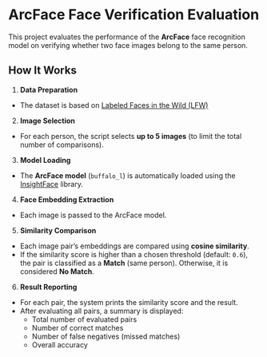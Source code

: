 # ArcFace Face Verification Evaluation
This project evaluates the performance of the **ArcFace** face recognition model on verifying whether two face images belong to the same person.

## How It Works 
1. **Data Preparation**
  - The dataset is based on [Labeled Faces in the Wild (LFW)](https://www.kaggle.com/datasets/jessicali9530/lfw-dataset)
2. **Image Selection**
  - For each person, the script selects **up to 5 images** (to limit the total number of comparisons).
3. **Model Loading**
  - The **ArcFace model** (`buffalo_l`) is automatically loaded using the [InsightFace](https://github.com/deepinsight/insightface) library.
4. **Face Embedding Extraction**
  - Each image is passed to the ArcFace model.
5. **Similarity Comparison**
  - Each image pair’s embeddings are compared using **cosine similarity**.
  - If the similarity score is higher than a chosen threshold (default: `0.6`), the pair is classified as a **Match** (same person). Otherwise, it is considered **No Match**.
6. **Result Reporting**
  - For each pair, the system prints the similarity score and the result.
  - After evaluating all pairs, a summary is displayed:
    - Total number of evaluated pairs
    - Number of correct matches
    - Number of false negatives (missed matches)
    - Overall accuracy

